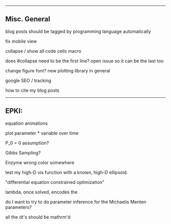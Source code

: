 
---
## Misc. General


blog posts should be tagged by programming language automatically

fix mobile view

collapse / show all code cells macro

does #collapse need to be the first line? open issue so it can be the last too

change figure font?
new plotting library in general

google SEO / tracking

how to cite my blog posts



---
## EPKI:


equation animations

plot parameter * variable over time

P_0 = 0 assumption?

Gibbs Sampling?

Enzyme wrong color somewhere




test my high-D vis function with a known, high-D ellipsoid.




"differential equation constrained optimization"

lambda, once solved, encodes the


do I want to try to do parameter inference for the Michaelis Menten parameters?



all the dt's should be mathrm'd


